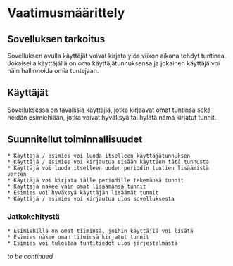 
# Vaatimusmäärittely

## Sovelluksen tarkoitus

Sovelluksen avulla käyttäjät voivat kirjata ylös viikon aikana tehdyt tuntinsa. Jokaisella käyttäjällä on oma käyttäjätunnuksensa ja jokainen käyttäjä voi näin hallinnoida omia tuntejaan. 

## Käyttäjät

Sovelluksessa on tavallisia käyttäjiä, jotka kirjaavat omat tuntinsa sekä heidän esimiehiään, jotka voivat hyväksyä tai hylätä nämä kirjatut tunnit. 

## Suunnitellut toiminnallisuudet

    * Käyttäjä / esimies voi luoda itselleen käyttäjätunnuksen
    * Käyttäjä / esimies voi kirjautua sisään käyttäen tätä tunnusta
    * Käyttäjä voi luoda itselleen uuden periodin tuntien lisäämistä varten
    * Käyttäjä voi kirjata tälle periodille tekemänsä tunnit
    * Käyttäjä näkee vain omat lisäämänsä tunnit
    * Esimies voi hyväksyä käyttäjän lisäämät tunnit
    * Käyttäjä / esimies voi kirjautua ulos sovelluksesta

### Jatkokehitystä

    * Esimiehillä on omat tiiminsä, joihin käyttäjiä voi lisätä
    * Esimies näkee oman tiiminsä kirjatut tunnit
    * Esimies voi tulostaa tuntitiedot ulos järjestelmästä

*to be continued*